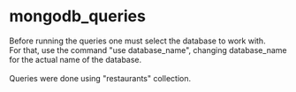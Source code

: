 # mongodb_queries
Before running the queries one must select the database to work with.
\
For that, use the command "use database_name",
changing database_name for the actual name of the database. 
\
\
Queries were done using "restaurants" collection.
